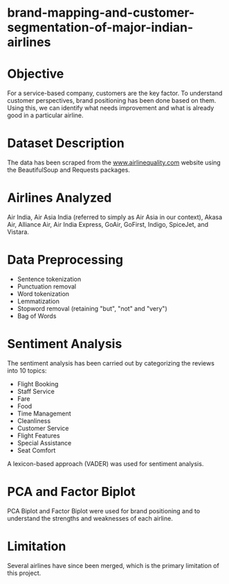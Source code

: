 # brand-mapping-and-customer-segmentation-of-major-indian-airlines
# Objective
For a service-based company, customers are the key factor. To understand customer perspectives, brand positioning has been done based on them. Using this, we can identify what needs improvement and what is already good in a particular airline.

# Dataset Description
The data has been scraped from the www.airlinequality.com website using the BeautifulSoup and Requests packages.

# Airlines Analyzed
Air India, Air Asia India (referred to simply as Air Asia in our context), Akasa Air, Alliance Air, Air India Express, GoAir, GoFirst, Indigo, SpiceJet, and Vistara.

# Data Preprocessing
* Sentence tokenization
* Punctuation removal
* Word tokenization
* Lemmatization
* Stopword removal (retaining "but", "not" and "very")
* Bag of Words

# Sentiment Analysis
The sentiment analysis has been carried out by categorizing the reviews into 10 topics:
* Flight Booking
* Staff Service
* Fare
* Food
* Time Management
* Cleanliness
* Customer Service
* Flight Features
* Special Assistance
* Seat Comfort

A lexicon-based approach (VADER) was used for sentiment analysis.

# PCA and Factor Biplot
PCA Biplot and Factor Biplot were used for brand positioning and to understand the strengths and weaknesses of each airline.

# Limitation
Several airlines have since been merged, which is the primary limitation of this project.
